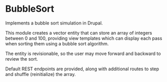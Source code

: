 # BubbleSort
Implements a bubble sort simulation in Drupal.

This module creates a vector entity that can store an array of integers between 0 and 100, providing view templates which can display each pass when sorting them using a bubble sort algorithm.

The entity is revisionable, so the user may move forward and backward to review the sort.

Default REST endpoints are provided, along with additional routes to step and shuffle (reinitialize) the array.
